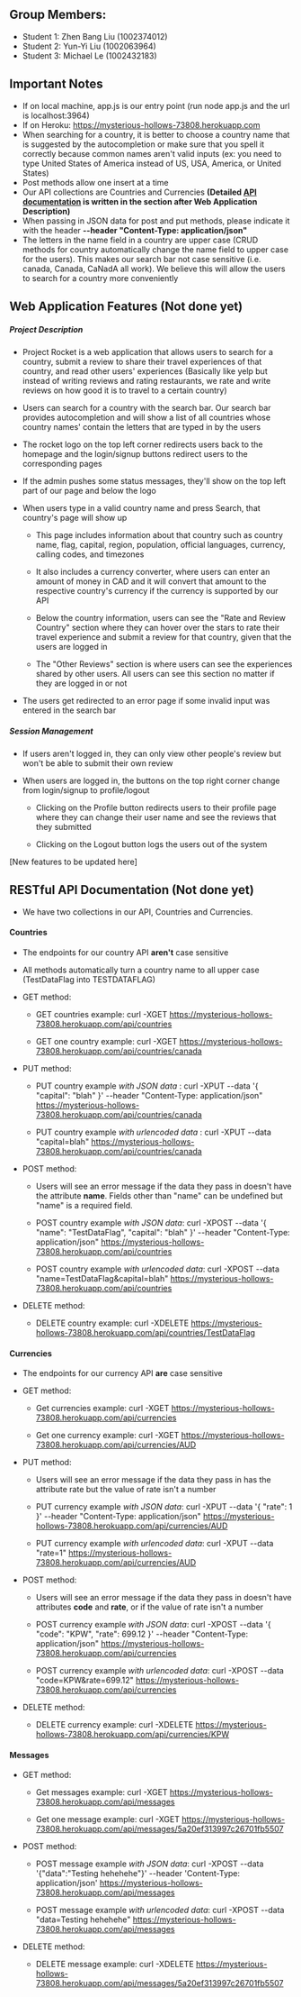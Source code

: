 ## Group Members:
- Student 1: Zhen Bang Liu (1002374012)
- Student 2: Yun-Yi Liu (1002063964)
- Student 3: Michael Le (1002432183)



## Important Notes
- If on local machine, app.js is our entry point (run node app.js and the url is localhost:3964)
- If on Heroku: https://mysterious-hollows-73808.herokuapp.com
- When searching for a country, it is better to choose a country name that is suggested by the autocompletion or make sure that you spell it correctly because common names aren't valid inputs (ex: you need to type United States of America instead of US, USA, America, or United States)
- Post methods allow one insert at a time
- Our API collections are Countries and Currencies **(Detailed [API documentation](https://github.com/FallCSC309/assignment-3-teamrocket/blob/master/Solutions.md#web-application-description) is written in the section after Web Application Description)**
- When passing in JSON data for post and put methods, please indicate it with the header **--header "Content-Type: application/json"**
- The letters in the name field in a country are upper case (CRUD methods for country automatically change the name field to upper case for the users). This makes our search bar not case sensitive (i.e. canada, Canada, CaNadA all work). We believe this will allow the users to search for a country more conveniently



## Web Application Features (Not done yet)

##### Project Description

- Project Rocket is a web application that allows users to search for a country, submit a review to share their travel experiences of that country, and read other users' experiences (Basically like yelp but instead of writing reviews and rating restaurants, we rate and write reviews on how good it is to travel to a certain country)

- Users can search for a country with the search bar. Our search bar provides autocompletion and will show a list of all countries whose country names' contain the letters that are typed in by the users

- The rocket logo on the top left corner redirects users back to the homepage and the login/signup buttons redirect users to the corresponding pages

- If the admin pushes some status messages, they'll show on the top left part of our page and below the logo

- When users type in a valid country name and press Search, that country's page will show up
  - This page includes information about that country such as country name, flag, capital, region, population, official languages, currency, calling codes, and timezones

  - It also includes a currency converter, where users can enter an amount of money in CAD and it will convert that amount to the respective country's currency if the currency is supported by our API

  - Below the country information, users can see the "Rate and Review Country" section where they can hover over the stars to rate their travel experience and submit a review for that country, given that the users are logged in

  - The "Other Reviews" section is where users can see the experiences shared by other users. All users can see this section no matter if they are logged in or not

- The users get redirected to an error page if some invalid input was entered in the search bar

##### Session Management

- If users aren't logged in, they can only view other people's review but won't be able to submit their own review

- When users are logged in, the buttons on the top right corner change from login/signup to profile/logout
  - Clicking on the Profile button redirects users to their profile page where they can change their user name and see the reviews that they submitted

  - Clicking on the Logout button logs the users out of the system


[New features to be updated here]



## RESTful API Documentation (Not done yet)
- We have two collections in our API, Countries and Currencies.

#### Countries
- The endpoints for our country API **aren't** case sensitive

- All methods automatically turn a country name to all upper case (TestDataFlag into TESTDATAFLAG)


- GET method:
  - GET countries example: curl -XGET https://mysterious-hollows-73808.herokuapp.com/api/countries

  - GET one country example: curl -XGET https://mysterious-hollows-73808.herokuapp.com/api/countries/canada


- PUT method:
  - PUT country example *with JSON data* : curl -XPUT --data '{ "capital": "blah" }'  --header "Content-Type: application/json" https://mysterious-hollows-73808.herokuapp.com/api/countries/canada

  - PUT country example *with urlencoded data* : curl -XPUT --data "capital=blah" https://mysterious-hollows-73808.herokuapp.com/api/countries/canada


- POST method:
  - Users will see an error message if the data they pass in doesn't have the attribute **name**. Fields other than "name" can be undefined but "name" is a required field.

  - POST country example *with JSON data*: curl -XPOST --data '{ "name": "TestDataFlag", "capital": "blah" }'  --header "Content-Type: application/json" https://mysterious-hollows-73808.herokuapp.com/api/countries

  - POST country example *with urlencoded data*: curl -XPOST --data "name=TestDataFlag&capital=blah" https://mysterious-hollows-73808.herokuapp.com/api/countries


- DELETE method:
  - DELETE country example: curl -XDELETE https://mysterious-hollows-73808.herokuapp.com/api/countries/TestDataFlag



#### Currencies
- The endpoints for our currency API **are** case sensitive

- GET method:
  - Get currencies example: curl -XGET https://mysterious-hollows-73808.herokuapp.com/api/currencies

  - Get one currency example: curl -XGET https://mysterious-hollows-73808.herokuapp.com/api/currencies/AUD


- PUT method:
  - Users will see an error message if the data they pass in has the attribute rate but the value of rate isn't a number

  - PUT currency example *with JSON data*: curl -XPUT --data '{ "rate": 1 }'  --header "Content-Type: application/json" https://mysterious-hollows-73808.herokuapp.com/api/currencies/AUD

  - PUT currency example *with urlencoded data*: curl -XPUT --data "rate=1" https://mysterious-hollows-73808.herokuapp.com/api/currencies/AUD


- POST method:
  - Users will see an error message if the data they pass in doesn't have attributes **code** and **rate**, or if the value of rate isn't a number

  - POST currency example *with JSON data*: curl -XPOST --data '{ "code": "KPW", "rate": 699.12 }'  --header "Content-Type: application/json" https://mysterious-hollows-73808.herokuapp.com/api/currencies

  - POST currency example *with urlencoded data*: curl -XPOST --data "code=KPW&rate=699.12" https://mysterious-hollows-73808.herokuapp.com/api/currencies


- DELETE method:
  - DELETE currency example: curl -XDELETE https://mysterious-hollows-73808.herokuapp.com/api/currencies/KPW



#### Messages
- GET method:
  - Get messages example: curl -XGET https://mysterious-hollows-73808.herokuapp.com/api/messages

  - Get one message example: curl -XGET https://mysterious-hollows-73808.herokuapp.com/api/messages/5a20ef313997c26701fb5507

- POST method:
  - POST message example *with JSON data*: curl -XPOST --data '{"data":"Testing hehehehe"}' --header 'Content-Type: application/json' https://mysterious-hollows-73808.herokuapp.com/api/messages

  - POST message example *with urlencoded data*: curl -XPOST --data "data=Testing hehehehe" https://mysterious-hollows-73808.herokuapp.com/api/messages

- DELETE method:
  - DELETE message example: curl -XDELETE https://mysterious-hollows-73808.herokuapp.com/api/messages/5a20ef313997c26701fb5507
